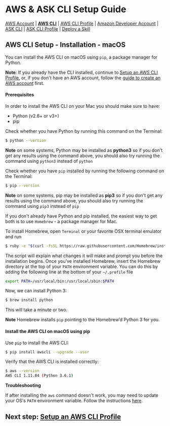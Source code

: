 # AWS & ASK CLI Setup Guide
[AWS Account](new-aws-account.md) | **[AWS CLI](aws-cli-setup-intro.html)** | [AWS CLI Profile](aws-cli-setup-profile.html) | [Amazon Developer Account](dev-portal-intro.html) | [ASK CLI](ask-cli-setup-intro.html) | [ASK CLI Profile](ask-cli-setup-profile.md) | [Deploy a Skill](deploy-sample-skill.html)




## AWS CLI Setup - Installation - macOS

You can install the AWS CLI on macOS using `pip`, a package manager for Python.

**Note**: If you already have the CLI installed, continue to [Setup an AWS CLI Profile](aws-cli-setup-profile.md), or, if you don't have an AWS account, follow the [guide to create an AWS account](new-aws-account.html) first.



#### Prerequisites

In order to install the AWS CLI on your Mac you should make sure to have:

* Python (v2.6+ or v3+)
* pip 

Check whether you have Python by running this command on the Terminal:

```bash
$ python --version
```

**Note** on some systems, Python may be installed as **python3** so if you don't get any results using the command above, you should also try running the command using `python3` instead of `python`



Check whether you have `pip` installed by running the following command on the Terminal:

```bash
$ pip --version
```

**Note** on some systems, pip may be installed as **pip3** so if you don't get any results using the command above, you should also try running the command using `pip3` instead of `pip`



If you don't already have Python and pip installed, the easiest way to get both is to use `Homebrew` - a package manager for Mac.

To install Homebrew, open `Terminal` or your favorite OSX terminal emulator and run

```bash
$ ruby -e "$(curl -fsSL https://raw.githubusercontent.com/Homebrew/install/master/install)"
```

The script will explain what changes it will make and prompt you before the installation begins. Once you’ve installed Homebrew, insert the Homebrew directory at the top of your `PATH` environment variable. You can do this by adding the following line at the bottom of your `~/.profile` file

```bash
export PATH=/usr/local/bin:/usr/local/sbin:$PATH
```

Now, we can install Python 3:

```bash
$ brew install python
```

This will take a minute or two. 

**Note** Homebrew installs `pip` pointing to the Homebrew’d Python 3 for you.



#### Install the AWS CLI on macOS using pip

Use `pip` to install the AWS CLI:

```bash
$ pip install awscli --upgrade --user
```



Verify that the AWS CLI is installed correctly:

```bash
$ aws --version
AWS CLI 1.11.84 (Python 3.6.1)
```





**Troubleshooting**

If after installing the `aws` command doesn't work, you may need to update your OS's `PATH` environment variable. Follow the instructions [here](https://docs.aws.amazon.com/cli/latest/userguide/cli-install-macos.md#awscli-install-osx-path).



## Next step: [Setup an AWS CLI Profile](aws-cli-setup-profile.md)

